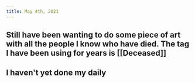 ```yaml
---
title: May 4th, 2021
---
```


## Still have been wanting to do some piece of art with all the people I know who have died. The tag I have been using for years is [[Deceased]]
## I haven't yet done my daily
